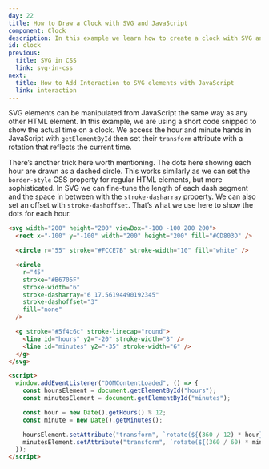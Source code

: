 ```yaml
---
day: 22
title: How to Draw a Clock with SVG and JavaScript
component: Clock
description: In this example we learn how to create a clock with SVG and JavaScript that shows the actual time.
id: clock
previous:
  title: SVG in CSS
  link: svg-in-css
next:
  title: How to Add Interaction to SVG elements with JavaScript
  link: interaction
---
```


SVG elements can be manipulated from JavaScript the same way as any other HTML element. In this example, we are using a short code snipped to show the actual time on a clock. We access the hour and minute hands in JavaScript with `getElementById` then set their `transform` attribute with a rotation that reflects the current time.

There’s another trick here worth mentioning. The dots here showing each hour are drawn as a dashed circle. This works similarly as we can set the `border-style` CSS property for regular HTML elements, but more sophisticated. In SVG we can fine-tune the length of each dash segment and the space in between with the `stroke-dasharray` property. We can also set an offset with `stroke-dashoffset`. That’s what we use here to show the dots for each hour.

<div class="code-flex">

```html
<svg width="200" height="200" viewBox="-100 -100 200 200">
  <rect x="-100" y="-100" width="200" height="200" fill="#CD803D" />

  <circle r="55" stroke="#FCCE7B" stroke-width="10" fill="white" />

  <circle
    r="45"
    stroke="#B6705F"
    stroke-width="6"
    stroke-dasharray="6 17.56194490192345"
    stroke-dashoffset="3"
    fill="none"
  />

  <g stroke="#5f4c6c" stroke-linecap="round">
    <line id="hours" y2="-20" stroke-width="8" />
    <line id="minutes" y2="-35" stroke-width="6" />
  </g>
</svg>
```

```html
<script>
  window.addEventListener("DOMContentLoaded", () => {
    const hoursElement = document.getElementById("hours");
    const minutesElement = document.getElementById("minutes");

    const hour = new Date().getHours() % 12;
    const minute = new Date().getMinutes();

    hoursElement.setAttribute("transform", `rotate(${(360 / 12) * hour})`);
    minutesElement.setAttribute("transform", `rotate(${(360 / 60) * minute})`);
  });
</script>
```

</div>
